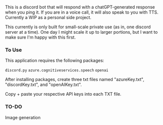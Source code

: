 This is a discord bot that will respond with a chatGPT-generated response when you ping it. If you are in a voice call, it will also speak to you with TTS. Currently a WIP as a personal side project.

This currently is only built for small-scale private use (as in, one discord server at a time). One day I might scale it up to larger portions, but I want to make sure I'm happy with this first.

### To Use

This application requires the following packages:

`discord.py`
`azure.cognitiveservices.speech`
`openai`

After installing packages, create three txt files named "azureKey.txt", "discordKey.txt", and "openAIKey.txt".

Copy + paste your respective API keys into each TXT file.

### TO-DO

Image generation
